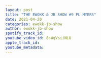 ```yaml
---
layout: post
title: "THE EWOKK & JB SHOW #9 PL MYERS"
date: 2021-04-20
categories: ewokk-jb-show
author: ewokk-jb-show
spotify_track_id: 
youtube_video_id: 8sWqVsiiNLU
apple_track_id: 
youtube_metadata: 
---
```

